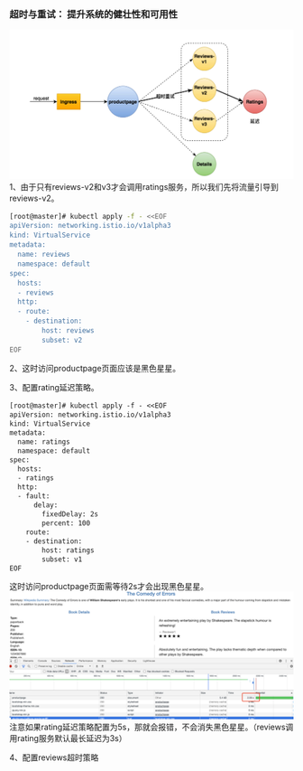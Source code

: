 ### 超时与重试： 提升系统的健壮性和可用性

![](/image/Istio/bookinfo-delay-retry.png)1、由于只有reviews-v2和v3才会调用ratings服务，所以我们先将流量引导到reviews-v2。

```bash
[root@master]# kubectl apply -f - <<EOF
apiVersion: networking.istio.io/v1alpha3
kind: VirtualService
metadata:
  name: reviews
  namespace: default
spec:
  hosts:
  - reviews
  http:
  - route:
    - destination:
        host: reviews
        subset: v2
EOF
```

2、这时访问productpage页面应该是黑色星星。

3、配置rating延迟策略。

```
[root@master]# kubectl apply -f - <<EOF
apiVersion: networking.istio.io/v1alpha3
kind: VirtualService
metadata:
  name: ratings
  namespace: default
spec:
  hosts:
  - ratings
  http:
  - fault:
      delay:
        fixedDelay: 2s
        percent: 100
    route:
    - destination:
        host: ratings
        subset: v1
EOF
```

这时访问productpage页面需等待2s才会出现黑色星星。![](/image/Istio/bookinfo-delay-2s.png)注意如果rating延迟策略配置为5s，那就会报错，不会消失黑色星星。（reviews调用rating服务默认最长延迟为3s）

4、配置reviews超时策略





